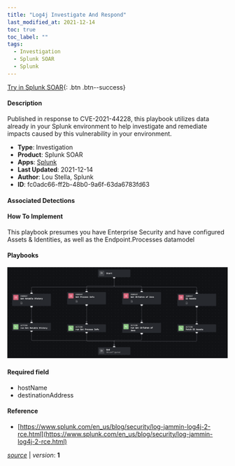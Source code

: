 ```yaml
---
title: "Log4j Investigate And Respond"
last_modified_at: 2021-12-14
toc: true
toc_label: ""
tags:
  - Investigation
  - Splunk SOAR
  - Splunk
---
```


[Try in Splunk SOAR](https://www.splunk.com/en_us/software/splunk-security-orchestration-and-automation.html){: .btn .btn--success}

#### Description

Published in response to CVE-2021-44228, this playbook utilizes data already in your Splunk environment to help investigate and remediate impacts caused by this vulnerability in your environment.

- **Type**: Investigation
- **Product**: Splunk SOAR
- **Apps**: [Splunk](https://splunkbase.splunk.com/apps/#/search/Splunk/product/soar)
- **Last Updated**: 2021-12-14
- **Author**: Lou Stella, Splunk
- **ID**: fc0adc66-ff2b-48b0-9a6f-63da6783fd63

#### Associated Detections


#### How To Implement
This playbook presumes you have Enterprise Security and have configured Assets &amp; Identities, as well as the Endpoint.Processes datamodel

#### Playbooks
![](https://raw.githubusercontent.com/splunk/security_content/develop/playbooks/internal_host_splunk_investigate_log4j.png)

#### Required field
* hostName
* destinationAddress


#### Reference

* [https://www.splunk.com/en_us/blog/security/log-jammin-log4j-2-rce.html](https://www.splunk.com/en_us/blog/security/log-jammin-log4j-2-rce.html)




[*source*](https://github.com/splunk/security_content/tree/develop/playbooks/internal_host_splunk_investigate_log4j.yml) \| *version*: **1**